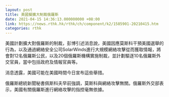 ```yaml
---
layout: post
title: 美國擬擴大制裁俄羅斯
date: 2021-04-15 14:36:13.000000000 +08:00
link: https://news.rthk.hk/rthk/ch/component/k2/1585901-20210415.htm
categories: rthk
---
```


美國計劃擴大對俄羅斯的制裁，彭博引述消息說，美國因應莫斯科干預美國選舉的行為，以及通過網絡安全公司SolarWinds進行大規模網絡攻擊從而獲取情報，將會對12名俄羅斯公民，以及20個俄羅斯機構實施制裁，並計劃驅逐10名俄羅斯外交官員，當中包括政府及情報官員等。

消息透露，美國可能在美國時間今日宣布這些舉措。

俄羅斯總統新聞秘書佩斯科夫早前強調，莫斯科與網絡攻擊無關。俄羅斯外交部表示，美國有關俄羅斯進行網絡攻擊的指控毫無依據。
